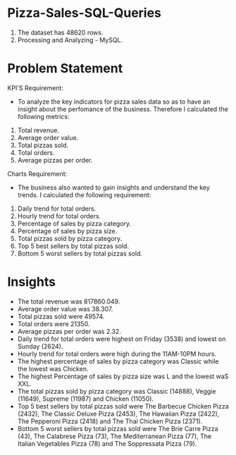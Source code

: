 # Pizza-Sales-SQL-Queries
1. The dataset has 48620 rows.
2. Processing and Analyzing - MySQL.

# Problem Statement
KPI'S Requirement: 
* To analyze the key indicators for pizza sales data so as to have an insight about the perfomance of the business.
  Therefore I calculated the following metrics:
1. Total revenue.
2. Average order value.
3. Total pizzas sold.
4. Total orders.
5. Average pizzas per order.

Charts Requirement:
* The business also wanted to gain insights and understand the key trends. I calculated the following requirement:
1. Daily trend for total orders.
2. Hourly trend for total orders.
3. Percentage of sales by pizza category.
4. Percentage of sales by pizza size.
5. Total pizzas sold by pizza category.
6. Top 5 best sellers by total pizzas sold.
7. Bottom 5 worst sellers by total pizzas sold.

# Insights
* The total revenue was 817860.049.
* Average order value was 38.307.
* Total pizzas sold were 49574.
* Total orders were 21350.
* Average pizzas per order was 2.32.
* Daily trend for total orders were highest on Friday (3538) and lowest on Sunday (2624).
* Hourly trend for total orders were high during the 11AM-10PM hours. 
* The highest percentage of sales by pizza category was Classic while the lowest was Chicken.
* The highest Percentage of sales by pizza size was L and the lowest waS XXL.
* The total pizzas sold by pizza category was Classic (14888), Veggie (11649), Supreme (11987) and Chicken (11050).
* Top 5 best sellers by total pizzas sold were The Barbecue Chicken Pizza	(2432), The Classic Deluxe Pizza (2453), The Hawaiian Pizza	(2422), The Pepperoni Pizza	(2418) and The Thai Chicken Pizza	(2371).
* Bottom 5 worst sellers by total pizzas sold were The Brie Carre Pizza	(43), The Calabrese Pizza	(73), The Mediterranean Pizza	(77), The Italian Vegetables Pizza (78) and The Soppressata Pizza	(79).
